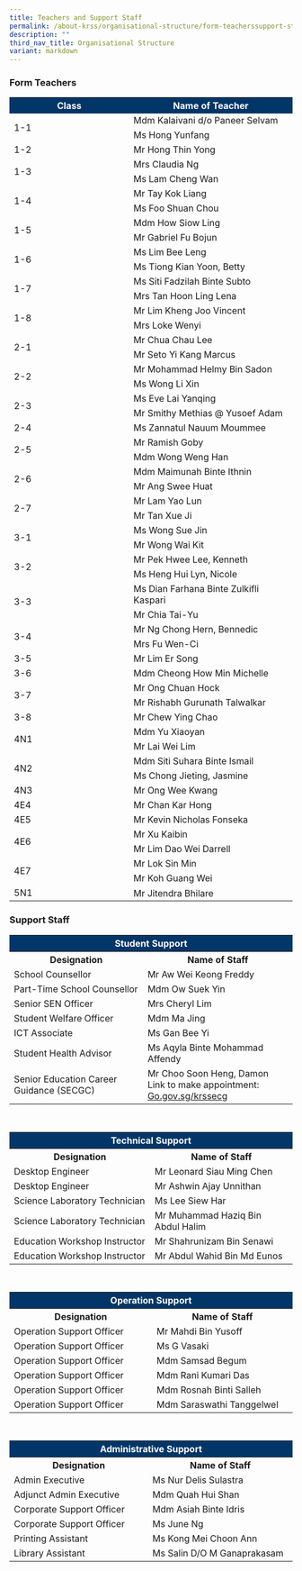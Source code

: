 ```yaml
---
title: Teachers and Support Staff
permalink: /about-krss/organisational-structure/form-teacherssupport-staff/
description: ""
third_nav_title: Organisational Structure
variant: markdown
---
```

### Form Teachers



<style>
table, th, td {
 border-collapse: collapse;
}
</style>

	 
<table>
  <tbody><tr style="background-color:#033668">
    <th style="font-weight:bold; color:#ffffff;width: 300px;">Class</th>
    <th style="font-weight:bold; color:#ffffff;width: 400px;">Name of Teacher</th>
  </tr>
  <tr>
    <td rowspan="2">1-1</td>
    <td>Mdm Kalaivani d/o Paneer Selvam</td>
  </tr>
   <tr>
   <td>Ms Hong Yunfang</td>
  </tr>
  <tr>
    <td>1-2</td>
    <td>Mr Hong Thin Yong</td>
  </tr>
  <tr>
    <td rowspan="2">1-3</td>
   <td>Mrs Claudia Ng</td>
  </tr>
  <tr>
    <td>Ms Lam Cheng Wan</td>
  </tr>
		<tr>
    <td rowspan="2">1-4</td>
   <td>Mr Tay Kok Liang</td>
  </tr>
  <tr>
    <td>Ms Foo Shuan Chou</td>
  </tr>
		<tr>
    <td rowspan="2">1-5</td>
   <td>Mdm How Siow Ling</td>
  </tr>
  <tr>
   <td>Mr Gabriel Fu Bojun</td>
  </tr>
  <tr>
    <td rowspan="2">1-6</td>
   <td>Ms Lim Bee Leng</td>
  </tr>
  <tr>
    <td>Ms Tiong Kian Yoon, Betty</td>
</tr>
  <tr>
    <td rowspan="2">1-7</td>
    <td>Ms Siti Fadzilah Binte Subto</td>
  </tr>
  <tr>
    <td>Mrs Tan Hoon Ling Lena</td>
  </tr>
  <tr>
    <td rowspan="2">1-8</td>
   <td>Mr Lim Kheng Joo Vincent</td>
  </tr>
  <tr>
   <td>Mrs Loke Wenyi</td>
  </tr>
		<tr>
    <td rowspan="2">2-1</td>
     <td>Mr Chua Chau Lee</td>
  </tr>
  <tr>
    <td>Mr Seto Yi Kang Marcus</td>
  </tr>
  <tr>
    <td rowspan="2">2-2</td>
    <td>Mr Mohammad Helmy Bin Sadon</td>
  </tr>
  <tr>
    <td>Ms Wong Li Xin</td>
  </tr>
  <tr>
    <td rowspan="2">2-3</td>
   <td>Ms Eve Lai Yanqing</td>
  </tr>
  <tr>
   <td>Mr Smithy Methias @ Yusoef Adam</td>
  </tr>
  <tr>
    <td>2-4</td>
    <td>Ms Zannatul Nauum Moummee</td>
  </tr>
  <tr>
    <td rowspan="2">2-5</td>
    <td>Mr Ramish Goby</td>
  </tr>
  <tr>
   <td>Mdm Wong Weng Han</td>
  </tr>
  <tr>
    <td rowspan="2">2-6</td>
 <td>Mdm Maimunah Binte Ithnin</td>
  </tr>
  <tr>
 	 <td>Mr Ang Swee Huat</td>
  </tr>
  <tr>
   <td rowspan="2">2-7</td>
    <td>Mr Lam Yao Lun</td>
			</tr> <tr>
  <td>Mr Tan Xue Ji</td>
  </tr><tr>
    <td rowspan="2">3-1</td>
     <td>Ms Wong Sue Jin</td>
		</tr>
  <tr>
  <td>Mr Wong Wai Kit</td>
  </tr>
  <tr>
    <td rowspan="2">3-2</td>
     <td>Mr Pek Hwee Lee, Kenneth</td>
  </tr>
  <tr>
     <td>Ms Heng Hui Lyn, Nicole</td>
  </tr>
  <tr>
    <td rowspan="2">3-3</td>
    <td>Ms Dian Farhana Binte Zulkifli Kaspari</td>
  </tr>
   <tr><td>Mr Chia Tai-Yu</td>
  </tr>
  <tr>
  <td rowspan="2">3-4</td>
  <td>Mr Ng Chong Hern, Bennedic</td>
  </tr>
	  <tr>
	   <td>Mrs Fu Wen-Ci</td>
  </tr>
  <tr>
    <td>3-5</td>
   <td>Mr Lim Er Song</td>
  </tr>
  <tr>
    <td>3-6</td>
  <td>Mdm Cheong How Min Michelle</td>
  </tr>
  <tr>
    <td rowspan="2">3-7</td>
   <td>Mr Ong Chuan Hock</td>
  </tr>
	<tr>
 <td>Mr Rishabh Gurunath Talwalkar</td>
  </tr>
		<tr><td>3-8</td>
  <td>Mr Chew Ying Chao</td>
  </tr>
  <tr>
	<td rowspan="2">4N1</td>
	 <td>Mdm Yu Xiaoyan</td>
  </tr>
	<tr>
    <td>Mr Lai Wei Lim</td>
  </tr>
  <tr>
    <td rowspan="2">4N2</td>
    <td>Mdm Siti Suhara Binte Ismail</td>
  </tr>
  <tr>
    <td>Ms Chong Jieting, Jasmine</td>
  </tr>
  <tr>
    <td rowspan="">4N3</td>
    <td>Mr Ong Wee Kwang</td>
  </tr>
  <tr>
      <td>4E4</td>
    <td>Mr Chan Kar Hong</td>
  </tr>  
  <tr>
    <td>4E5</td>
    <td>Mr Kevin Nicholas Fonseka</td>
  </tr> 
  <tr>
    <td rowspan="2">4E6</td>
     <td>Mr Xu Kaibin</td>
  </tr>
	 <tr><td>Mr Lim Dao Wei Darrell</td>
  </tr>
  <tr>
    <td rowspan="2">4E7</td>
    <td>Mr Lok Sin Min</td>
  </tr>  
<tr><td>Mr Koh Guang Wei</td>
  </tr>
 <tr>
    <td rowspan="2">5N1</td>
    <td>Mr Jitendra Bhilare</td>
	</tr><tr></tr>
</tbody></table>
	

### Support Staff



<style>
table, th, td {
 border-collapse: collapse;
}
</style>

	
<table>
    <tbody><tr><th colspan="2" style="background-color:#033668; font-weight:bold; color:#ffffff; text-align: center;">Student Support</th>
  </tr><tr>
    <th style="font-weight:bold;width: 400px;">Designation</th>
		<th style="font-weight:bold;width: 400px;">Name of Staff</th>
  </tr>
		 <tr>
    <td>School Counsellor</td>
    <td>Mr Aw Wei Keong Freddy</td>
  </tr>
	  <tr>
    <td>Part-Time School Counsellor</td>
    <td>Mdm Ow Suek Yin</td>
  </tr>
	 <tr>
    <td>Senior SEN Officer</td>
    <td>Mrs Cheryl Lim</td>
  </tr>
	<tr>
    <td>Student Welfare Officer</td>
    <td>Mdm Ma Jing</td>
  </tr>
	 <tr>
    <td>ICT Associate</td>
    <td>Ms Gan Bee Yi</td>
  </tr>
	  <tr>
    <td>Student Health Advisor</td>
    <td>Ms Aqyla Binte Mohammad Affendy</td>
  </tr>
	<tr>
    <td>Senior Education Career Guidance (SECGC)</td>
    <td>Mr Choo Soon Heng, Damon<br>Link to make appointment: <a href="Go.gov.sg/krsecg">Go.gov.sg/krssecg</a></td>
  </tr>
</tbody></table>


<br>


<style>
table, th, td {
 border-collapse: collapse;
}
</style>

	
<table>
    <tbody><tr><th colspan="2" style="background-color:#033668; font-weight:bold; color:#ffffff; text-align: center;">Technical Support</th>
  </tr><tr>
    <th style="font-weight:bold;width: 400px;">Designation</th>
		<th style="font-weight:bold;width: 400px;">Name of Staff</th>
  </tr>
  <tr>
    <td>Desktop Engineer</td>
    <td>Mr Leonard Siau Ming Chen</td>
  </tr>
	  <tr>
    <td>Desktop Engineer</td>
    <td>Mr Ashwin Ajay Unnithan</td>
  </tr>
  <tr>
    <td>Science Laboratory Technician</td>
    <td>Ms Lee Siew Har</td>
  </tr>
			<tr>
    <td>Science Laboratory Technician</td>
    <td>Mr Muhammad Haziq Bin Abdul Halim</td>
  </tr>
  <tr>
   <td>Education Workshop Instructor</td>
    <td>Mr Shahrunizam Bin Senawi</td>
  </tr>
  <tr>
    <td>Education Workshop Instructor</td>
    <td>Mr Abdul Wahid Bin Md Eunos</td>
  </tr>
</tbody></table>


<br>


<style>
table, th, td {
 border-collapse: collapse;
}
</style>

	
<table>
    <tbody><tr><th colspan="2" style="background-color:#033668; font-weight:bold; color:#ffffff; text-align: center;">Operation Support</th>
  </tr><tr>
    <th style="font-weight:bold; width: 400px;">Designation</th>
		<th style="font-weight:bold;width: 400px;">Name of Staff</th>
  </tr>
  <tr>
    <td>Operation Support Officer</td>
    <td>Mr Mahdi Bin Yusoff</td>
  </tr>
  <tr>
   <td>Operation Support Officer</td>
    <td>Ms G Vasaki</td>
  </tr>
  <tr>
    <td>Operation Support Officer</td>
    <td>Mdm Samsad Begum</td>
  </tr>
  <tr>
    <td>Operation Support Officer</td>
    <td>Mdm Rani Kumari Das</td>
  </tr>
  <tr>
    <td>Operation Support Officer</td>
    <td>Mdm Rosnah Binti Salleh</td>
  </tr>
  <tr>
    <td>Operation Support Officer</td>
    <td>Mdm Saraswathi Tanggelwel</td>
  </tr>
</tbody></table>


<br>


<style>
table, th, td {
 border-collapse: collapse;
}
</style>

	
<table>
    <tbody><tr><th colspan="2" style="background-color:#033668; font-weight:bold; color:#ffffff; text-align: center;">Administrative Support</th>
  </tr><tr>
    <th style="font-weight:bold;width: 400px;">Designation</th>
		<th style="font-weight:bold;width: 400px;">Name of Staff</th>
  </tr>
  <tr>
    <td> Admin Executive</td>
    <td>Ms Nur Delis Sulastra</td>
  </tr>
	  <tr>
    <td>Adjunct Admin Executive</td>
    <td>Mdm Quah Hui Shan</td>
  </tr>
  <tr>
    <td>Corporate Support Officer</td>
    <td>Mdm Asiah Binte Idris</td>
  </tr>
  <tr>
    <td>Corporate Support Officer</td>
    <td>Ms June Ng</td>
  </tr>
  <tr>
    <td>Printing Assistant</td>
    <td>Ms Kong Mei Choon Ann</td>
  </tr>
  <tr>
    <td>Library Assistant</td>
    <td>Ms Salin D/O M Ganaprakasam</td>
  </tr>
</tbody></table>